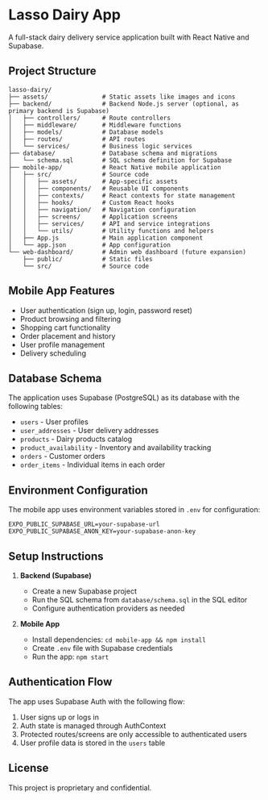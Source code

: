 # Lasso Dairy App

A full-stack dairy delivery service application built with React Native and Supabase.

## Project Structure

```
lasso-dairy/
├── assets/               # Static assets like images and icons
├── backend/              # Backend Node.js server (optional, as primary backend is Supabase)
│   ├── controllers/      # Route controllers
│   ├── middleware/       # Middleware functions
│   ├── models/           # Database models
│   ├── routes/           # API routes
│   └── services/         # Business logic services
├── database/             # Database schema and migrations
│   └── schema.sql        # SQL schema definition for Supabase
├── mobile-app/           # React Native mobile application
│   ├── src/              # Source code
│   │   ├── assets/       # App-specific assets
│   │   ├── components/   # Reusable UI components
│   │   ├── contexts/     # React contexts for state management
│   │   ├── hooks/        # Custom React hooks
│   │   ├── navigation/   # Navigation configuration
│   │   ├── screens/      # Application screens
│   │   ├── services/     # API and service integrations
│   │   └── utils/        # Utility functions and helpers
│   ├── App.js            # Main application component
│   └── app.json          # App configuration
└── web-dashboard/        # Admin web dashboard (future expansion)
    ├── public/           # Static files
    └── src/              # Source code
```

## Mobile App Features

- User authentication (sign up, login, password reset)
- Product browsing and filtering
- Shopping cart functionality
- Order placement and history
- User profile management
- Delivery scheduling

## Database Schema

The application uses Supabase (PostgreSQL) as its database with the following tables:

- `users` - User profiles
- `user_addresses` - User delivery addresses
- `products` - Dairy products catalog
- `product_availability` - Inventory and availability tracking
- `orders` - Customer orders
- `order_items` - Individual items in each order

## Environment Configuration

The mobile app uses environment variables stored in `.env` for configuration:

```
EXPO_PUBLIC_SUPABASE_URL=your-supabase-url
EXPO_PUBLIC_SUPABASE_ANON_KEY=your-supabase-anon-key
```

## Setup Instructions

1. **Backend (Supabase)**
   - Create a new Supabase project
   - Run the SQL schema from `database/schema.sql` in the SQL editor
   - Configure authentication providers as needed

2. **Mobile App**
   - Install dependencies: `cd mobile-app && npm install`
   - Create `.env` file with Supabase credentials
   - Run the app: `npm start`

## Authentication Flow

The app uses Supabase Auth with the following flow:
1. User signs up or logs in
2. Auth state is managed through AuthContext
3. Protected routes/screens are only accessible to authenticated users
4. User profile data is stored in the `users` table

## License

This project is proprietary and confidential.
